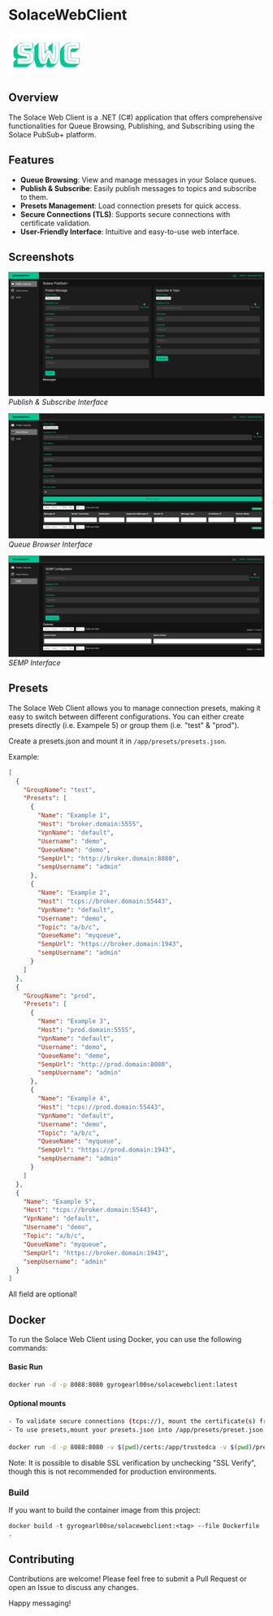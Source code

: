 # SolaceWebClient
<img src="wwwroot/favicon.png" width="30%">

## Overview
The Solace Web Client is a .NET (C#) application that offers comprehensive functionalities for Queue Browsing, Publishing, and Subscribing using the Solace PubSub+ platform.

## Features
- **Queue Browsing**: View and manage messages in your Solace queues.
- **Publish & Subscribe**: Easily publish messages to topics and subscribe to them.
- **Presets Management**: Load connection presets for quick access.
- **Secure Connections (TLS)**: Supports secure connections with certificate validation.
- **User-Friendly Interface**: Intuitive and easy-to-use web interface.

## Screenshots
![Publish & Subscribe](docs/SolaceWebClient-Pub_Sub.png)
*Publish & Subscribe Interface*

![Queue Browser](docs/SolaceWebClient-Queue_Browser.png)
*Queue Browser Interface*

![SEMP](docs/SolaceWebClient-SEMP.png)
*SEMP Interface*


## Presets
The Solace Web Client allows you to manage connection presets, making it easy to switch between different configurations.
You can either create presets directly (i.e. Exampele 5) or group them (i.e. "test" & "prod").

Create a presets.json and mount it in `/app/presets/presets.json`.

Example:
```json
[
  {
    "GroupName": "test",
    "Presets": [
      {
        "Name": "Example 1",
        "Host": "broker.domain:5555",
        "VpnName": "default",
        "Username": "demo",
        "QueueName": "demo",
        "SempUrl": "http://broker.domain:8080",
        "sempUsername": "admin"
      },
      {
        "Name": "Example 2",
        "Host": "tcps://broker.domain:55443",
        "VpnName": "default",
        "Username": "demo",
        "Topic": "a/b/c",
        "QueueName": "myqueue",
        "SempUrl": "https://broker.domain:1943",
        "sempUsername": "admin"
      }
    ]
  },
  {
    "GroupName": "prod",
    "Presets": [
      {
        "Name": "Example 3",
        "Host": "prod.domain:5555",
        "VpnName": "default",
        "Username": "demo",
        "QueueName": "demo",
        "SempUrl": "http://prod.domain:8080",
        "sempUsername": "admin"
      },
      {
        "Name": "Example 4",
        "Host": "tcps://prod.domain:55443",
        "VpnName": "default",
        "Username": "demo",
        "Topic": "a/b/c",
        "QueueName": "myqueue",
        "SempUrl": "https://prod.domain:1943",
        "sempUsername": "admin"
      }
    ]
  },
  {
    "Name": "Example 5",
    "Host": "tcps://broker.domain:55443",
    "VpnName": "default",
    "Username": "demo",
    "Topic": "a/b/c",
    "QueueName": "myqueue",
    "SempUrl": "https://broker.domain:1943",
    "sempUsername": "admin"
  }
]

```

All field are optional!

## Docker
To run the Solace Web Client using Docker, you can use the following commands:

#### Basic Run
```sh
docker run -d -p 8088:8080 gyrogearl00se/solacewebclient:latest
```

#### Optional mounts
```sh
- To validate secure connections (tcps://), mount the certificate(s) from your desired endpoint(s) in the /app/trustedca directory.
- To use presets,mount your presets.json into /app/presets/preset.json

docker run -d -p 8088:8080 -v $(pwd)/certs:/app/trustedca -v $(pwd)/presets.json:/app/presets/presets.json gyrogearl00se/solacewebclient:latest
```

Note: It is possible to disable SSL verification by unchecking "SSL Verify", though this is not recommended for production environments.

### Build
If you want to build the container image from this project:
```
docker build -t gyrogearl00se/solacewebclient:<tag> --file Dockerfile .
```

## Contributing
Contributions are welcome! Please feel free to submit a Pull Request or open an Issue to discuss any changes.


Happy messaging!
